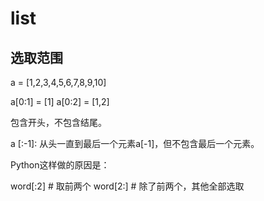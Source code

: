 # list
## 选取范围
a = [1,2,3,4,5,6,7,8,9,10]

a[0:1] = [1]
a[0:2] = [1,2]

包含开头，不包含结尾。

a [:-1]: 从头一直到最后一个元素a[-1]，但不包含最后一个元素。

Python这样做的原因是：

word[:2] # 取前两个
word[2:] # 除了前两个，其他全部选取
